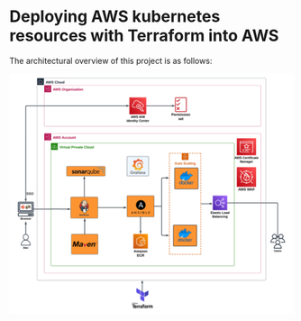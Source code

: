 # Deploying AWS kubernetes resources with Terraform into AWS




The architectural overview of this project is as follows:


![alt text](https://github.com/Jolomi2k9/AWS_Terraform_CICD/blob/main/Architecture/Architecture_diagram.png "Architecture overview")
